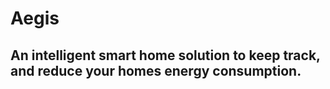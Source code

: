 # Aegis
## An intelligent smart home solution to keep track, and reduce your homes energy consumption.
